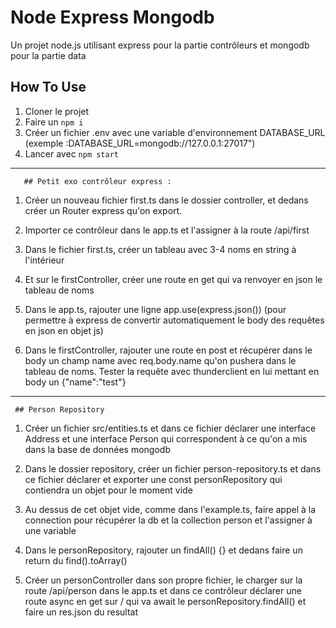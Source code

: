 # Node Express Mongodb
Un projet node.js utilisant express pour la partie contrôleurs et mongodb pour la partie data

## How To Use
1. Cloner le projet
2. Faire un `npm i`
3. Créer un fichier .env avec une variable d'environnement 
DATABASE_URL (exemple    :DATABASE_URL=mongodb://127.0.0.1:27017")
4. Lancer avec `npm start`


_____________
       ## Petit exo contrôleur express :

1. Créer un nouveau fichier first.ts dans le dossier controller, et dedans créer un Router express qu'on export.
	
2. Importer ce contrôleur dans le app.ts et l'assigner à la route /api/first
	
3. Dans le fichier first.ts, créer un tableau avec 3-4 noms en string à l'intérieur
	
4. Et sur le firstController, créer une route en get qui va renvoyer en json le tableau de noms

5. Dans le app.ts, rajouter une ligne app.use(express.json()) (pour permettre à express de convertir automatiquement le body des requêtes en json en objet js)
	
6. Dans le firstController, rajouter une route en post et récupérer dans le body un champ name avec req.body.name qu'on pushera dans le tableau de noms. Tester la requête avec thunderclient en lui mettant en body un {"name":"test"}

_____________________
     ## Person Repository

1. Créer un fichier src/entities.ts et dans ce fichier déclarer une interface Address et une interface Person qui correspondent à ce qu'on a mis dans la base de données mongodb
	
2. Dans le dossier repository, créer un fichier person-repository.ts et dans ce fichier déclarer et exporter une const personRepository qui contiendra un objet pour le moment vide
	
3. Au dessus de cet objet vide, comme dans l'example.ts, faire appel à la connection pour récupérer la db et la collection person et l'assigner à une variable
	
4. Dans le personRepository, rajouter un findAll() {} et dedans faire un return du find().toArray()
	
5. Créer un personController dans son propre fichier, le charger sur la route /api/person dans le app.ts et dans ce contrôleur déclarer une route async en get sur / qui va await le personRepository.findAll() et faire un res.json du resultat